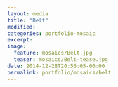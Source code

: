 ```yaml
---
layout: media
title: "Belt"
modified:
categories: portfolio-mosaic
excerpt:
image:
  feature: mosaics/Belt.jpg
  teaser: mosaics/Belt-tease.jpg
date: 2014-12-28T20:56:05-06:00
permalink: portfolio/mosaics/belt
---
```


